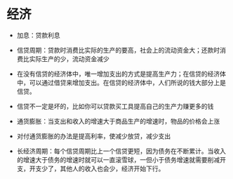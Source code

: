 # 经济

- 加息：贷款利息

- 信贷周期：贷款时消费比实际的生产的要高，社会上的流动资金大；还款时消费比实际生产的少，流动资金减少

- 在没有信贷的经济体中，唯一增加支出的方式是提高生产力；在信贷的经济体中，可以通过借贷来增加支出。在信贷的经济体中，人们所说的钱大部分上是信贷。

- 信贷不一定是坏的，比如你可以贷款买工具提高自己的生产力赚更多的钱
- 通货膨胀：当支出和收入的增速大于商品生产的增速时，物品的价格会上涨
- 对付通货膨胀的办法是提高利率，使减少放贷，减少支出

- 长经济周期：每个信贷周期比上一个信贷更短，因为债务在不断累计。当收入的增速大于债务的增速时就可以一直滚雪球，一但小于债务增速就需要削减开支，开支少了，其他人的收入也会少，经济开始下行。
